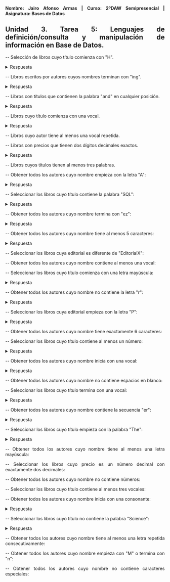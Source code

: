 <div align="justify">
  
#### **Nombre: Jairo Afonso Armas | Curso: 2ºDAW Semipresencial | Asignatura: Bases de Datos** 

## **Unidad 3. Tarea 5: Lenguajes de definición/consulta y manipulación de información en Base de Datos.**


-- Selección de libros cuyo título comienza con "H".

<details>
<summary>Respuesta</summary>
<br>
  <div align="center">
    <img src=images/Tarea5/Tarea5_Ejercicio1.PNG>
  </div>
</details>

-- Libros escritos por autores cuyos nombres terminan con "ing".

<details>
<summary>Respuesta</summary>
<br>
  <div align="center">
    <img src=images/Tarea5/Tarea5_Ejercicio2.PNG>
  </div>
</details>

-- Libros con títulos que contienen la palabra "and" en cualquier posición.

<details>
<summary>Respuesta</summary>
<br>
  <div align="center">
    <img src=images/Tarea5/Tarea5_Ejercicio3.PNG>
  </div>
</details>

-- Libros cuyo título comienza con una vocal.

<details>
<summary>Respuesta</summary>
<br>
  <div align="center">
    <img src=images/Tarea5/Tarea5_Ejercicio4.PNG>
  </div>
</details>

-- Libros cuyo autor tiene al menos una vocal repetida.



-- Libros con precios que tienen dos dígitos decimales exactos.

<details>
<summary>Respuesta</summary>
<br>
  <div align="center">
    <img src=images/Tarea5/Tarea5_Ejercicio6.PNG>
  </div>
</details>

-- Libros cuyos títulos tienen al menos tres palabras.



-- Obtener todos los autores cuyo nombre empieza con la letra "A":

<details>
<summary>Respuesta</summary>
<br>
  <div align="center">
    <img src=images/Tarea5/Tarea5_Ejercicio8.PNG>
  </div>
</details>

-- Seleccionar los libros cuyo título contiene la palabra "SQL":

<details>
<summary>Respuesta</summary>
<br>
  <div align="center">
    <img src=images/Tarea5/Tarea5_Ejercicio9.PNG>
  </div>
</details>

-- Obtener todos los autores cuyo nombre termina con "ez":

<details>
<summary>Respuesta</summary>
<br>
  <div align="center">
    <img src=images/Tarea5/Tarea5_Ejercicio10.PNG>
  </div>
</details>

-- Obtener todos los autores cuyo nombre tiene al menos 5 caracteres:

<details>
<summary>Respuesta</summary>
<br>
  <div align="center">
    <img src=images/Tarea5/Tarea5_Ejercicio11.PNG>
  </div>
</details>

-- Seleccionar los libros cuya editorial es diferente de "EditorialX":



-- Obtener todos los autores cuyo nombre contiene al menos una vocal:



-- Seleccionar los libros cuyo título comienza con una letra mayúscula:

<details>
<summary>Respuesta</summary>
<br>
  <div align="center">
    <img src=images/Tarea5/Tarea5_Ejercicio14.PNG>
  </div>
</details>

-- Obtener todos los autores cuyo nombre no contiene la letra "r":

<details>
<summary>Respuesta</summary>
<br>
  <div align="center">
    <img src=images/Tarea5/Tarea5_Ejercicio15.PNG>
  </div>
</details>

-- Seleccionar los libros cuya editorial empieza con la letra "P":

<details>
<summary>Respuesta</summary>
<br>
  <div align="center">
    <img src=images/Tarea5/Tarea5_Ejercicio16.PNG>
  </div>
</details>

-- Obtener todos los autores cuyo nombre tiene exactamente 6 caracteres:



-- Seleccionar los libros cuyo título contiene al menos un número:

<details>
<summary>Respuesta</summary>
<br>
  <div align="center">
    <img src=images/Tarea5/Tarea5_Ejercicio18.PNG>
  </div>
</details>

-- Obtener todos los autores cuyo nombre inicia con una vocal:

<details>
<summary>Respuesta</summary>
<br>
  <div align="center">
    <img src=images/Tarea5/Tarea5_Ejercicio19.PNG>
  </div>
</details>

-- Obtener todos los autores cuyo nombre no contiene espacios en blanco:



-- Seleccionar los libros cuyo título termina con una vocal:

<details>
<summary>Respuesta</summary>
<br>
  <div align="center">
    <img src=images/Tarea5/Tarea5_Ejercicio21.PNG>
  </div>
</details>

-- Obtener todos los autores cuyo nombre contiene la secuencia "er":

<details>
<summary>Respuesta</summary>
<br>
  <div align="center">
    <img src=images/Tarea5/Tarea5_Ejercicio22.PNG>
  </div>
</details>

-- Seleccionar los libros cuyo título empieza con la palabra "The":

<details>
<summary>Respuesta</summary>
<br>
  <div align="center">
    <img src=images/Tarea5/Tarea5_Ejercicio23.PNG>
  </div>
</details>

-- Obtener todos los autores cuyo nombre tiene al menos una letra mayúscula:



-- Seleccionar los libros cuyo precio es un número decimal con exactamente dos decimales:



-- Obtener todos los autores cuyo nombre no contiene números:



-- Seleccionar los libros cuyo título contiene al menos tres vocales:



-- Obtener todos los autores cuyo nombre inicia con una consonante:

<details>
<summary>Respuesta</summary>
<br>
  <div align="center">
    <img src=images/Tarea5/Tarea5_Ejercicio28.PNG>
  </div>
</details>

-- Seleccionar los libros cuyo título no contiene la palabra "Science":

<details>
<summary>Respuesta</summary>
<br>
  <div align="center">
    <img src=images/Tarea5/Tarea5_Ejercicio29.PNG>
  </div>
</details>

-- Obtener todos los autores cuyo nombre tiene al menos una letra repetida consecutivamente:



-- Obtener todos los autores cuyo nombre empieza con "M" o termina con "n":



-- Obtener todos los autores cuyo nombre no contiene caracteres especiales:



</div>
